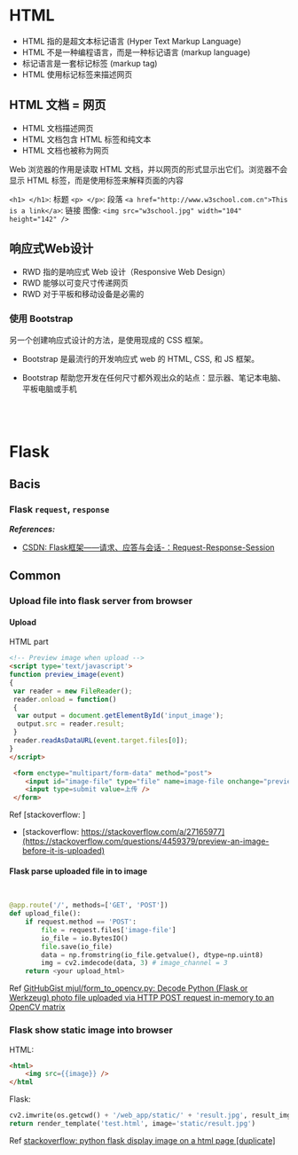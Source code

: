 # HTML

- HTML 指的是超文本标记语言 (Hyper Text Markup Language)
- HTML 不是一种编程语言，而是一种标记语言 (markup language)
- 标记语言是一套标记标签 (markup tag)
- HTML 使用标记标签来描述网页

## HTML 文档 = 网页
- HTML 文档描述网页
- HTML 文档包含 HTML 标签和纯文本
- HTML 文档也被称为网页

Web 浏览器的作用是读取 HTML 文档，并以网页的形式显示出它们。浏览器不会显示 HTML 标签，而是使用标签来解释页面的内容

`<h1> </h1>`: 标题
`<p> </p>`: 段落
`<a href="http://www.w3school.com.cn">This is a link</a>`: 链接
图像: `<img src="w3school.jpg" width="104" height="142" />`

## 响应式Web设计

- RWD 指的是响应式 Web 设计（Responsive Web Design）
- RWD 能够以可变尺寸传递网页
- RWD 对于平板和移动设备是必需的

### 使用 Bootstrap
另一个创建响应式设计的方法，是使用现成的 CSS 框架。

- Bootstrap 是最流行的开发响应式 web 的 HTML, CSS, 和 JS 框架。

- Bootstrap 帮助您开发在任何尺寸都外观出众的站点：显示器、笔记本电脑、平板电脑或手机

<br>

<br>

# Flask

## Bacis

### Flask `request`, `response`

***References:***

- [CSDN: Flask框架——请求、应答与会话-：Request-Response-Session](https://blog.csdn.net/CoderPai/article/details/80520968)

## Common 

### Upload file into flask server from browser

#### Upload

HTML part

```html
<!-- Preview image when upload -->
<script type='text/javascript'>
function preview_image(event) 
{
 var reader = new FileReader();
 reader.onload = function()
 {
  var output = document.getElementById('input_image');
  output.src = reader.result;
 }
 reader.readAsDataURL(event.target.files[0]);
}
</script>

 <form enctype="multipart/form-data" method="post">
    <input id="image-file" type="file" name=image-file onchange="preview_image(event)" />
    <input type=submit value=上传 />
 </form>
```

Ref [stackoverflow: ]

- [stackoverflow: https://stackoverflow.com/a/27165977](https://stackoverflow.com/questions/4459379/preview-an-image-before-it-is-uploaded)

#### Flask parse uploaded file in to image

```python


@app.route('/', methods=['GET', 'POST'])
def upload_file():
    if request.method == 'POST':
        file = request.files['image-file']
        io_file = io.BytesIO()
        file.save(io_file)
        data = np.fromstring(io_file.getvalue(), dtype=np.uint8)
        img = cv2.imdecode(data, 3) # image_channel = 3
    return <your upload_html>
```

Ref [GitHubGist mjul/form_to_opencv.py: Decode Python (Flask or Werkzeug) photo file uploaded via HTTP POST request in-memory to an OpenCV matrix](https://gist.github.com/mjul/32d697b734e7e9171cdb)

### Flask show static image into browser

HTML:

```html
<html> 
    <img src={{image}} /> 
</html
```

Flask:

```python
cv2.imwrite(os.getcwd() + '/web_app/static/' + 'result.jpg', result_img)
return render_template('test.html', image='static/result.jpg')
```

Ref [stackoverflow: python flask display image on a html page [duplicate]](https://stackoverflow.com/questions/46785507/python-flask-display-image-on-a-html-page?noredirect=1&lq=1)